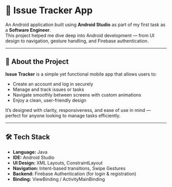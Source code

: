 # 📱 Issue Tracker App

An Android application built using **Android Studio** as part of my first task as a **Software Engineer**.  
This project helped me dive deep into Android development — from UI design to navigation, gesture handling, and Firebase authentication.

---

## 🚀 About the Project

**Issue Tracker** is a simple yet functional mobile app that allows users to:
- Create an account and log in securely  
- Manage and track issues or tasks  
- Navigate smoothly between screens with custom animations  
- Enjoy a clean, user-friendly design  

It’s designed with clarity, responsiveness, and ease of use in mind — perfect for anyone looking to manage tasks efficiently.

---

## 🛠️ Tech Stack

- **Language:** Java  
- **IDE:** Android Studio  
- **UI Design:** XML Layouts, ConstraintLayout  
- **Navigation:** Intent-based transitions, Swipe Gestures  
- **Backend:** Firebase Authentication (for login & registration)  
- **Binding:** ViewBinding / ActivityMainBinding  
